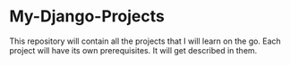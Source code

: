 # My-Django-Projects
This repository will contain all the projects that I will learn on the go.
Each project will have its own prerequisites. It will get described in them.
